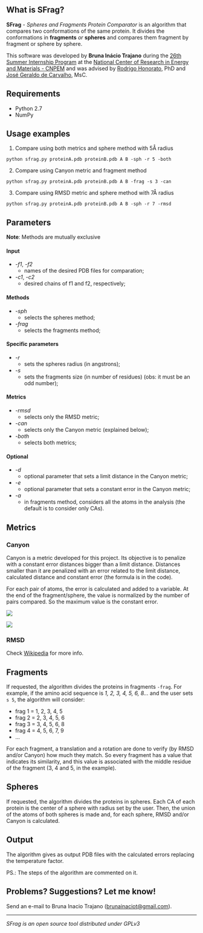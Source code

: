 ## What is SFrag?
**SFrag** - *Spheres and Fragments Protein Comparator* is an algorithm that compares two conformations of the same protein. It divides the conformations in **fragments** *or* **spheres** and compares them fragment by fragment or sphere by sphere.

This software was developed by **Bruna Inácio Trajano** during the [26th Summer Internship Program](http://pages.cnpem.br/bolsasdeverao/) at the [National Center of Research in Energy and Materials - CNPEM](http://www.cnpem.br) and was advised by [Rodrigo Honorato](https://github.com/rodrigovrgs), PhD and [José Geraldo de Carvalho](https://github.com/jgcarvalho), MsC.

## Requirements

- Python 2.7
- NumPy

## Usage examples

1) Compare using both metrics and sphere method with 5Å radius

`python sfrag.py proteinA.pdb proteinB.pdb A B -sph -r 5 -both`

2) Compare using Canyon metric and fragment method

`python sfrag.py proteinA.pdb proteinB.pdb A B -frag -s 3 -can`

3) Compare using RMSD metric and sphere method with 7Å radius

`python sfrag.py proteinA.pdb proteinB.pdb A B -sph -r 7 -rmsd`

## Parameters

**Note**: Methods are mutually exclusive

#### Input
- *-f1*, *-f2*
    - names of the desired PDB files for comparation;
- *-c1*, *-c2*
    - desired chains of f1 and f2, respectively;

#### Methods
- *-sph*
    - selects the spheres method;
- *-frag*
    - selects the fragments method;

#### Specific parameters
- *-r*
    - sets the spheres radius (in angstrons);
- *-s*
    - sets the fragments size (in number of residues) (obs: it must be an odd number);

#### Metrics
- *-rmsd*
    - selects only the RMSD metric;
- *-can*
    - selects only the Canyon metric (explained below);
- *-both*
    - selects both metrics;

#### Optional
- *-d*
    - optional parameter that sets a limit distance in the Canyon metric;
- *-e*
    - optional parameter that sets a constant error in the Canyon metric;
- *-a*
    - in fragments method, considers all the atoms in the analysis (the default is to consider only CAs).

## Metrics
### Canyon
Canyon is a metric developed for this project. Its objective is to penalize with a constant error distances bigger than a limit distance. Distances smaller than it are penalized with an error related to the limit distance, calculated distance and constant error (the formula is in the code).

For each pair of atoms, the error is calculated and added to a variable. At the end of the fragment/sphere, the value is normalized by the number of pairs compared. So the maximum value is the constant error.


![](https://www.ime.usp.br/~rvargas/sfrag_canyon_form.gif)


![](https://www.ime.usp.br/~rvargas/sfrag_canyon.png)

### RMSD
Check [Wikipedia](https://en.wikipedia.org/wiki/Root-mean-square_deviation_of_atomic_positions) for more info.


## Fragments
If requested, the algorithm divides the proteins in fragments `-frag`. For example, if the amino acid sequence is *1, 2, 3, 4, 5, 6, 8...* and the user sets `s 5`, the algorithm will consider:
- frag 1 = 1, 2, 3, 4, 5
- frag 2 = 2, 3, 4, 5, 6
- frag 3 = 3, 4, 5, 6, 8
- frag 4 = 4, 5, 6, 7, 9
- ...



For each fragment, a translation and a rotation are done to verify (by RMSD and/or Canyon) how much they match. So every fragment has a value that indicates its similarity, and this value is associated with the middle residue of the fragment (3, 4 and 5, in the example).

## Spheres
If requested, the algorithm divides the proteins in spheres. Each CA of each protein is the center of a sphere with radius set by the user. Then, the union of the atoms of both spheres is made and, for each sphere, RMSD and/or Canyon is calculated.

## Output
The algorithm gives as output PDB files with the calculated errors replacing the temperature factor.

PS.: The steps of the algorithm are commented on it.

## Problems? Suggestions? Let me know!
Send an e-mail to Bruna Inacio Trajano (brunainaciot@gmail.com).


___
*SFrag is an open source tool distributed under GPLv3*
